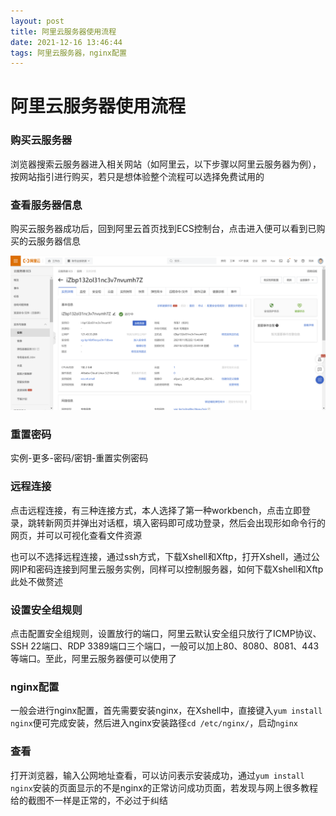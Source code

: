 ```yaml
---
layout: post
title: 阿里云服务器使用流程
date: 2021-12-16 13:46:44
tags: 阿里云服务器，nginx配置
---
```


# 阿里云服务器使用流程

### 购买云服务器

浏览器搜索云服务器进入相关网站（如阿里云，以下步骤以阿里云服务器为例），按网站指引进行购买，若只是想体验整个流程可以选择免费试用的

### 查看服务器信息

购买云服务器成功后，回到阿里云首页找到ECS控制台，点击进入便可以看到已购买的云服务器信息

![](/assets/images/aliyun_one.png)

### 重置密码

实例-更多-密码/密钥-重置实例密码

### 远程连接

点击远程连接，有三种连接方式，本人选择了第一种workbench，点击立即登录，跳转新网页并弹出对话框，填入密码即可成功登录，然后会出现形如命令行的网页，并可以可视化查看文件资源

也可以不选择远程连接，通过ssh方式，下载Xshell和Xftp，打开Xshell，通过公网IP和密码连接到阿里云服务实例，同样可以控制服务器，如何下载Xshell和Xftp此处不做赘述

### 设置安全组规则

点击配置安全组规则，设置放行的端口，阿里云默认安全组只放行了ICMP协议、SSH 22端口、RDP 3389端口三个端口，一般可以加上80、8080、8081、443等端口。至此，阿里云服务器便可以使用了

### nginx配置

一般会进行nginx配置，首先需要安装nginx，在Xshell中，直接键入`yum install nginx`便可完成安装，然后进入nginx安装路径`cd /etc/nginx/`，启动`nginx`

### 查看

打开浏览器，输入公网地址查看，可以访问表示安装成功，通过`yum install nginx`安装的页面显示的不是nginx的正常访问成功页面，若发现与网上很多教程给的截图不一样是正常的，不必过于纠结